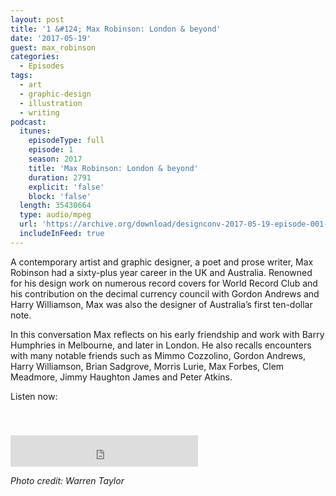 ```yaml
---
layout: post
title: '1 &#124; Max Robinson: London & beyond'
date: '2017-05-19'
guest: max_robinson
categories:
  - Episodes
tags:
  - art
  - graphic-design
  - illustration
  - writing
podcast:
  itunes:
    episodeType: full
    episode: 1
    season: 2017
    title: 'Max Robinson: London & beyond'
    duration: 2791
    explicit: 'false'
    block: 'false'
  length: 35430664
  type: audio/mpeg
  url: 'https://archive.org/download/designconv-2017-05-19-episode-001-max-robinson/2017-05-19-episode-001-max-robinson.mp3'
  includeInFeed: true
---
```


A contemporary artist and graphic designer, a poet and prose writer, Max
Robinson had a sixty-plus year career in the UK and Australia. Renowned for his
design work on numerous record covers for World Record Club and his contribution
on the decimal currency council with Gordon Andrews and Harry Williamson, Max
was also the designer of Australia’s first ten-dollar note.

In this conversation Max reflects on his early friendship and work with Barry
Humphries in Melbourne, and later in London. He also recalls encounters with
many notable friends such as Mimmo Cozzolino, Gordon Andrews, Harry Williamson,
Brian Sadgrove, Morris Lurie, Max Forbes, Clem Meadmore, Jimmy Haughton James
and Peter Atkins.

Listen now:
<div class="responsive-embed" style="padding-top: 8%;">
  <!--suppress HtmlUnknownAttribute, HtmlDeprecatedAttribute -->
  <iframe src="https://archive.org/embed/designconv-2017-05-19-episode-001-max-robinson" class="responsive-embed-item" height="50" frameborder="0" webkitallowfullscreen="true" mozallowfullscreen="true" allowfullscreen></iframe>
</div>

*Photo credit: Warren Taylor*
